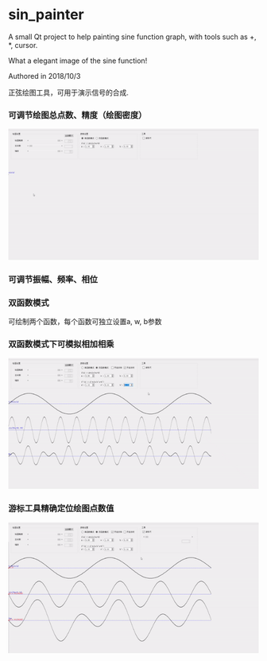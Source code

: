 # sin_painter
A small Qt project to help painting sine function graph, with tools such as +, *, cursor.

What a elegant image of the sine function!

Authored in 2018/10/3

正弦绘图工具，可用于演示信号的合成.

### 可调节绘图总点数、精度（绘图密度）
![img](https://github.com/lichengchen/sinPainter/blob/main/4-1.gif) 
### 可调节振幅、频率、相位
### 双函数模式
可绘制两个函数，每个函数可独立设置a, w, b参数
### 双函数模式下可模拟相加相乘
![img](https://github.com/lichengchen/sinPainter/blob/main/4-2.gif) 
### 游标工具精确定位绘图点数值
![img](https://github.com/lichengchen/sinPainter/blob/main/4-3.gif) 

